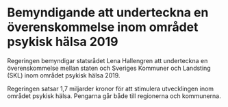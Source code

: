 # Bemyndigande att underteckna en överenskommelse inom området psykisk hälsa 2019

Regeringen bemyndigar statsrådet Lena Hallengren att underteckna en överenskommelse mellan staten och Sveriges Kommuner och Landsting (SKL) inom området psykisk hälsa 2019.

Regeringen satsar 1,7 miljarder kronor för att stimulera utvecklingen inom området psykisk hälsa. Pengarna går både till regionerna och kommunerna.
